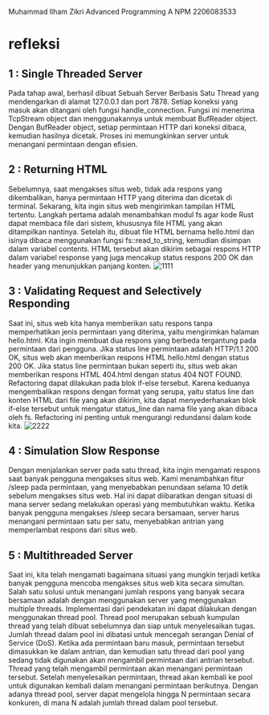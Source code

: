 Muhammad Ilham Zikri
Advanced Programming A
NPM 2206083533

# refleksi

## 1 : Single Threaded Server
Pada tahap awal, berhasil dibuat Sebuah Server Berbasis Satu Thread yang mendengarkan di alamat 127.0.0.1 dan port 7878. Setiap koneksi yang masuk akan ditangani oleh fungsi handle_connection. Fungsi ini menerima TcpStream object dan menggunakannya untuk membuat BufReader object. Dengan BufReader object, setiap permintaan HTTP dari koneksi dibaca, kemudian hasilnya dicetak. Proses ini memungkinkan server untuk menangani permintaan dengan efisien.

## 2 : Returning HTML
Sebelumnya, saat mengakses situs web, tidak ada respons yang dikembalikan, hanya permintaan HTTP yang diterima dan dicetak di terminal. Sekarang, kita ingin situs web mengirimkan tampilan HTML tertentu. Langkah pertama adalah menambahkan modul fs agar kode Rust dapat membaca file dari sistem, khususnya file HTML yang akan ditampilkan nantinya. Setelah itu, dibuat file HTML bernama hello.html dan isinya dibaca menggunakan fungsi fs::read_to_string, kemudian disimpan dalam variabel contents. HTML tersebut akan dikirim sebagai respons HTTP dalam variabel response yang juga mencakup status respons 200 OK dan header yang menunjukkan panjang konten.
![1111](https://github.com/ilhamzik/advprog-modul6/assets/124953758/ed49f50f-7016-4c23-952b-6b773c687bdb)

## 3 : Validating Request and Selectively Responding
Saat ini, situs web kita hanya memberikan satu respons tanpa memperhatikan jenis permintaan yang diterima, yaitu mengirimkan halaman hello.html. Kita ingin membuat dua respons yang berbeda tergantung pada permintaan dari pengguna. Jika status line permintaan adalah HTTP/1.1 200 OK, situs web akan memberikan respons HTML hello.html dengan status 200 OK. Jika status line permintaan bukan seperti itu, situs web akan memberikan respons HTML 404.html dengan status 404 NOT FOUND. Refactoring dapat dilakukan pada blok if-else tersebut. Karena keduanya mengembalikan respons dengan format yang serupa, yaitu status line dan konten HTML dari file yang akan dikirim, kita dapat menyederhanakan blok if-else tersebut untuk mengatur status_line dan nama file yang akan dibaca oleh fs. Refactoring ini penting untuk mengurangi redundansi dalam kode kita.
![2222](https://github.com/ilhamzik/advprog-modul6/assets/124953758/35e573a1-f238-420a-8d42-0b1b6b7ab9cf)

## 4 : Simulation Slow Response
Dengan menjalankan server pada satu thread, kita ingin mengamati respons saat banyak pengguna mengakses situs web. Kami menambahkan fitur /sleep pada permintaan, yang menyebabkan penundaan selama 10 detik sebelum mengakses situs web. Hal ini dapat diibaratkan dengan situasi di mana server sedang melakukan operasi yang membutuhkan waktu. Ketika banyak pengguna mengakses /sleep secara bersamaan, server harus menangani permintaan satu per satu, menyebabkan antrian yang memperlambat respons dari situs web.

## 5 : Multithreaded Server
Saat ini, kita telah mengamati bagaimana situasi yang mungkin terjadi ketika banyak pengguna mencoba mengakses situs web kita secara simultan. Salah satu solusi untuk menangani jumlah respons yang banyak secara bersamaan adalah dengan menggunakan server yang menggunakan multiple threads. Implementasi dari pendekatan ini dapat dilakukan dengan menggunakan thread pool. Thread pool merupakan sebuah kumpulan thread yang telah dibuat sebelumnya dan siap untuk menyelesaikan tugas. Jumlah thread dalam pool ini dibatasi untuk mencegah serangan Denial of Service (DoS). Ketika ada permintaan baru masuk, permintaan tersebut dimasukkan ke dalam antrian, dan kemudian satu thread dari pool yang sedang tidak digunakan akan mengambil permintaan dari antrian tersebut. Thread yang telah mengambil permintaan akan menangani permintaan tersebut. Setelah menyelesaikan permintaan, thread akan kembali ke pool untuk digunakan kembali dalam menangani permintaan berikutnya. Dengan adanya thread pool, server dapat mengelola hingga N permintaan secara konkuren, di mana N adalah jumlah thread dalam pool tersebut.
